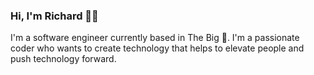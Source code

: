 ### Hi, I'm Richard 👋🏿

I'm a software engineer currently based in The Big :apple:. I'm a passionate coder who wants to create technology that helps to elevate people and push technology forward. 

<!--
**RichardJeanBaptiste/RichardJeanBaptiste** is a ✨ _special_ ✨ repository because its `README.md` (this file) appears on your GitHub profile.

Here are some ideas to get you started:

- 🔭 I’m currently working on ...
- 🌱 I’m currently learning ...
- 👯 I’m looking to collaborate on ...
- 🤔 I’m looking for help with ...
- 💬 Ask me about ...
- 📫 How to reach me: ...
- 😄 Pronouns: ...
- ⚡ Fun fact: ...
-->
